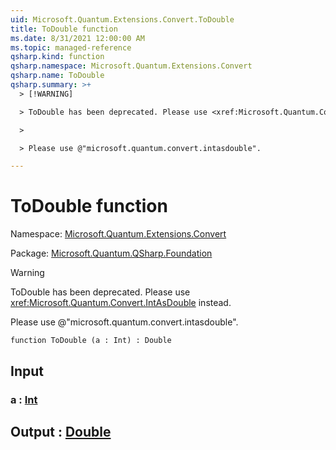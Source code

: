 ```yaml
---
uid: Microsoft.Quantum.Extensions.Convert.ToDouble
title: ToDouble function
ms.date: 8/31/2021 12:00:00 AM
ms.topic: managed-reference
qsharp.kind: function
qsharp.namespace: Microsoft.Quantum.Extensions.Convert
qsharp.name: ToDouble
qsharp.summary: >+
  > [!WARNING]

  > ToDouble has been deprecated. Please use <xref:Microsoft.Quantum.Convert.IntAsDouble> instead.

  >

  > Please use @"microsoft.quantum.convert.intasdouble".

---
```


# ToDouble function

Namespace: [Microsoft.Quantum.Extensions.Convert](xref:Microsoft.Quantum.Extensions.Convert)

Package: [Microsoft.Quantum.QSharp.Foundation](https://nuget.org/packages/Microsoft.Quantum.QSharp.Foundation)


> [!WARNING]
> ToDouble has been deprecated. Please use <xref:Microsoft.Quantum.Convert.IntAsDouble> instead.
>
> Please use @"microsoft.quantum.convert.intasdouble".



```qsharp
function ToDouble (a : Int) : Double
```


## Input

### a : [Int](xref:microsoft.quantum.qsharp.valueliterals#int-literals)





## Output : [Double](xref:microsoft.quantum.qsharp.valueliterals#double-literals)

